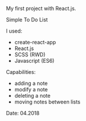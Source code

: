 My first project with React.js.

Simple To Do List

I used:
- create-react-app 
- React.js 
- SCSS (RWD)
- Javascript (ES6) 

Capabilities:
- adding a note
- modify a note
- deleting a note
- moving notes between lists

Date: 04.2018
